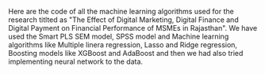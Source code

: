 Here are the code of all the machine learning algorithms used for the research titlted as "The Effect of Digital Marketing, Digital Finance
and Digital Payment on Financial Performance
of MSMEs in Rajasthan". We have used the Smart PLS SEM model, SPSS model and Machine learning algorithms like Multiple linera regression, Lasso and Ridge regression, Boosting models like XGBoost and AdaBoost and then we had also tried implementing neural network to the data.
